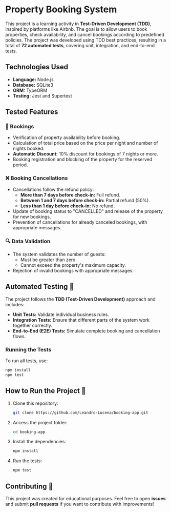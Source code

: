 # Property Booking System

This project is a learning activity in **Test-Driven Development (TDD)**, inspired by platforms like Airbnb. The goal is to allow users to book properties, check availability, and cancel bookings according to predefined policies. The project was developed using TDD best practices, resulting in a total of **72 automated tests**, covering unit, integration, and end-to-end tests.

## Technologies Used

- **Language:** Node.js
- **Database:** SQLite3
- **ORM:** TypeORM
- **Testing:** Jest and Supertest

## Tested Features

### 📌 Bookings

- Verification of property availability before booking.
- Calculation of total price based on the price per night and number of nights booked.
- **Automatic Discount:** 10% discount for bookings of 7 nights or more.
- Booking registration and blocking of the property for the reserved period.

### ❌ Booking Cancellations

- Cancellations follow the refund policy:
  - **More than 7 days before check-in:** Full refund.
  - **Between 1 and 7 days before check-in:** Partial refund (50%).
  - **Less than 1 day before check-in:** No refund.
- Update of booking status to "CANCELLED" and release of the property for new bookings.
- Prevention of cancellations for already canceled bookings, with appropriate messages.

### 🔍 Data Validation

- The system validates the number of guests:
  - Must be greater than zero.
  - Cannot exceed the property's maximum capacity.
- Rejection of invalid bookings with appropriate messages.

## Automated Testing 🧪

The project follows the **TDD (Test-Driven Development)** approach and includes:

- **Unit Tests:** Validate individual business rules.
- **Integration Tests:** Ensure that different parts of the system work together correctly.
- **End-to-End (E2E) Tests:** Simulate complete booking and cancellation flows.

### Running the Tests

To run all tests, use:

```sh
npm install
npm test
```

## How to Run the Project 🚀

1. Clone this repository:
   ```sh
   git clone https://github.com/Leandro-Lucena/booking-app.git
   ```
2. Access the project folder:
   ```sh
   cd booking-app
   ```
3. Install the dependencies:
   ```sh
   npm install
   ```
4. Run the tests:
   ```sh
   npm test
   ```

## Contributing 🤝

This project was created for educational purposes. Feel free to open **issues** and submit **pull requests** if you want to contribute with improvements!
